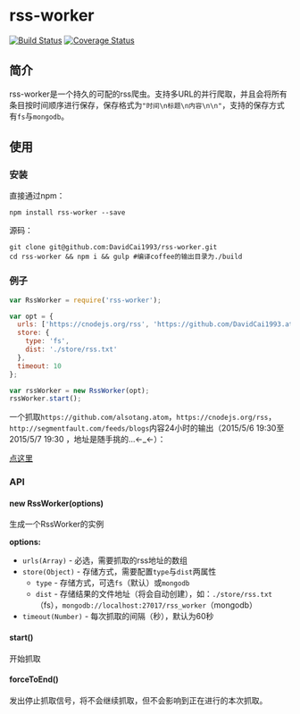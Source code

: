 # rss-worker
[![Build Status](https://travis-ci.org/DavidCai1993/rss-worker.svg?branch=master)](https://travis-ci.org/DavidCai1993/rss-worker)
[![Coverage Status](https://coveralls.io/repos/DavidCai1993/rss-worker/badge.svg)](https://coveralls.io/r/DavidCai1993/rss-worker)

## 简介
rss-worker是一个持久的可配的rss爬虫。支持多URL的并行爬取，并且会将所有条目按时间顺序进行保存，保存格式为`"时间\n标题\n内容\n\n"`，支持的保存方式有`fs`与`mongodb`。

## 使用

### 安装
直接通过npm：
```SHELL
npm install rss-worker --save
```
源码：
```SHELL
git clone git@github.com:DavidCai1993/rss-worker.git
cd rss-worker && npm i && gulp #编译coffee的输出目录为./build
```

### 例子
```js
var RssWorker = require('rss-worker');

var opt = {
  urls: ['https://cnodejs.org/rss', 'https://github.com/DavidCai1993.atom', 'http://segmentfault.com/feeds'],
  store: {
    type: 'fs',
    dist: './store/rss.txt'
  },
  timeout: 10
};

var rssWorker = new RssWorker(opt);
rssWorker.start();
```

一个抓取`https://github.com/alsotang.atom`，`https://cnodejs.org/rss`，`http://segmentfault.com/feeds/blogs`内容24小时的输出（2015/5/6 19:30至2015/5/7 19:30 ，地址是随手挑的...←_←）：

[点这里][1]

### API

#### new RssWorker(options)
生成一个RssWorker的实例

__options:__

* `urls(Array)` - 必选，需要抓取的rss地址的数组 
* `store(Object)` - 存储方式，需要配置`type`与`dist`两属性
  * `type` - 存储方式，可选`fs`（默认）或`mongodb`
  * `dist` - 存储结果的文件地址（将会自动创建），如：`./store/rss.txt`（fs），`mongodb://localhost:27017/rss_worker`（mongodb）
* `timeout(Number)` - 每次抓取的间隔（秒），默认为60秒

#### start()
开始抓取

#### forceToEnd()
发出停止抓取信号，将不会继续抓取，但不会影响到正在进行的本次抓取。

  [1]: https://raw.githubusercontent.com/DavidCai1993/rss-worker/master/example/output.txt
